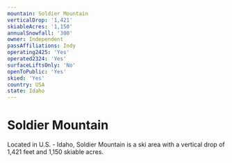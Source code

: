 ```yaml
---
mountain: Soldier Mountain
verticalDrop: '1,421'
skiableAcres: '1,150'
annualSnowfall: '300'
owner: Independent
passAffiliations: Indy
operating2425: 'Yes'
operated2324: 'Yes'
surfaceLiftsOnly: 'No'
openToPublic: 'Yes'
skied: 'Yes'
country: USA
state: Idaho
---
```


# Soldier Mountain

Located in U.S. - Idaho, Soldier Mountain is a ski area with a vertical drop of 1,421 feet and 1,150 skiable acres.
